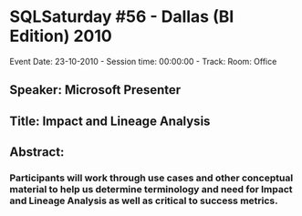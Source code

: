 # SQLSaturday #56 - Dallas (BI Edition) 2010
Event Date: 23-10-2010 - Session time: 00:00:00 - Track: Room: Office
## Speaker: Microsoft Presenter
## Title: Impact and Lineage Analysis
## Abstract:
### Participants will work through use cases and other conceptual material to help us determine terminology and need for Impact and Lineage Analysis as well as critical to success metrics.

